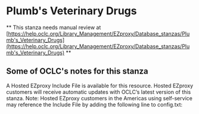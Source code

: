# Plumb's Veterinary Drugs
** This stanza needs manual review at [https://help.oclc.org/Library_Management/EZproxy/Database_stanzas/Plumb's_Veterinary_Drugs](https://help.oclc.org/Library_Management/EZproxy/Database_stanzas/Plumb's_Veterinary_Drugs) **

## Some of OCLC's notes for this stanza

A Hosted EZproxy Include File is available for this resource. Hosted EZproxy customers will receive automatic updates with OCLC&rsquo;s latest version of this stanza. Note: Hosted EZproxy customers in the Americas using self-service may reference the Include File by adding the following line to config.txt:

&nbsp;

&nbsp;

